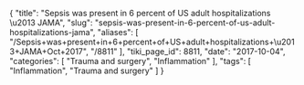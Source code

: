 {
    "title": "Sepsis was present in 6 percent of US adult hospitalizations \u2013 JAMA",
    "slug": "sepsis-was-present-in-6-percent-of-us-adult-hospitalizations-jama",
    "aliases": [
        "/Sepsis+was+present+in+6+percent+of+US+adult+hospitalizations+\u2013+JAMA+Oct+2017",
        "/8811"
    ],
    "tiki_page_id": 8811,
    "date": "2017-10-04",
    "categories": [
        "Trauma and surgery",
        "Inflammation"
    ],
    "tags": [
        "Inflammation",
        "Trauma and surgery"
    ]
}